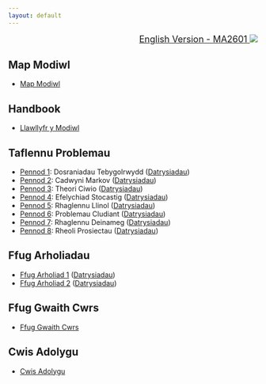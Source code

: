 ```yaml
---
layout: default
---
```


<div style="text-align: right; font-size: large;">
  <a href="/or/">English Version - MA2601 <img class="emoji" draggable="false" src="https://twemoji.maxcdn.com/2/svg/1f1ec-1f1e7.svg"/></a>
</div>

Map Modiwl
----------
+ [Map Modiwl](/or/resources/module_map_cy.pdf)

Handbook
--------
+ [Llawllyfr y Modiwl](/or/resources/nodiadau.pdf)


Taflennu Problemau
------------------
+ [Pennod 1](/or/resources/sheet1_cy.pdf): Dosraniadau Tebygolrwydd ([Datrysiadau](/or/resources/sheet1_sols_cy.pdf))
+ [Pennod 2](/or/resources/sheet2_cy.pdf): Cadwyni Markov ([Datrysiadau](/or/resources/sheet1_sols_cy.pdf))
+ [Pennod 3](/or/resources/sheet3_cy.pdf): Theori Ciwio ([Datrysiadau](/or/resources/sheet1_sols_cy.pdf))
+ [Pennod 4](/or/resources/sheet4_cy.pdf): Efelychiad Stocastig ([Datrysiadau](/or/resources/sheet1_sols_cy.pdf))
+ [Pennod 5](/or/resources/sheet5_cy.pdf): Rhaglennu Llinol ([Datrysiadau](/or/resources/sheet1_sols_cy.pdf))
+ [Pennod 6](/or/resources/sheet6_cy.pdf): Problemau Cludiant ([Datrysiadau](/or/resources/sheet1_sols_cy.pdf))
+ [Pennod 7](/or/resources/sheet7_cy.pdf): Rhaglennu Deinameg ([Datrysiadau](/or/resources/sheet1_sols_cy.pdf))
+ [Pennod 8](/or/resources/sheet8_cy.pdf): Rheoli Prosiectau ([Datrysiadau](/or/resources/sheet1_sols_cy.pdf))

Ffug Arholiadau
---------------
+ [Ffug Arholiad 1](/or/resources/mock_exam_1.pdf) ([Datrysiadau](/or/resources/mock_exam_1_sols.pdf))
+ [Ffug Arholiad 2](/or/resources/mock_exam_1.pdf) ([Datrysiadau](/or/resources/mock_exam_2_sols.pdf))

Ffug Gwaith Cwrs
----------------
+ [Ffug Gwaith Cwrs](/or/resources/mock_coursework_cy.pdf)

Cwis Adolygu
------------
+ [Cwis Adolygu](https://www.geraintianpalmer.org.uk/revision-quiz/)
